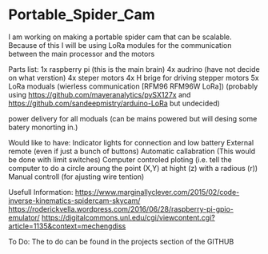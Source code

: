 # Portable_Spider_Cam
I am working on making a portable spider cam that can be scalable. Because of this I will be using LoRa modules for the communication between the main processor and the motors 

Parts list:
1x raspberry pi (this is the main brain)
4x audrino (have not decide on what verstion)
4x steper motors
4x H brige for driving stepper motors
5x LoRa moduals (wierless communication [RFM96 RFM96W LoRa]) (probably using https://github.com/mayeranalytics/pySX127x and https://github.com/sandeepmistry/arduino-LoRa but undecided)

power delivery for all moduals (can be mains powered but will desing some batery monorting in.)


Would like to have:
Indicator lights for connection and low battery
External remote (even if just a bunch of buttons)
Automatic callabration (This would be done with limit switches)
Computer controled ploting (i.e. tell the computer to do a circle aroung the point (X,Y) at hight (z) with a radious (r))
Manual controll (for ajusting wire tention)

Usefull Information:
https://www.marginallyclever.com/2015/02/code-inverse-kinematics-spidercam-skycam/
https://roderickvella.wordpress.com/2016/06/28/raspberry-pi-gpio-emulator/
https://digitalcommons.unl.edu/cgi/viewcontent.cgi?article=1135&context=mechengdiss

To Do:
The to do can be found in the projects section of the GITHUB
